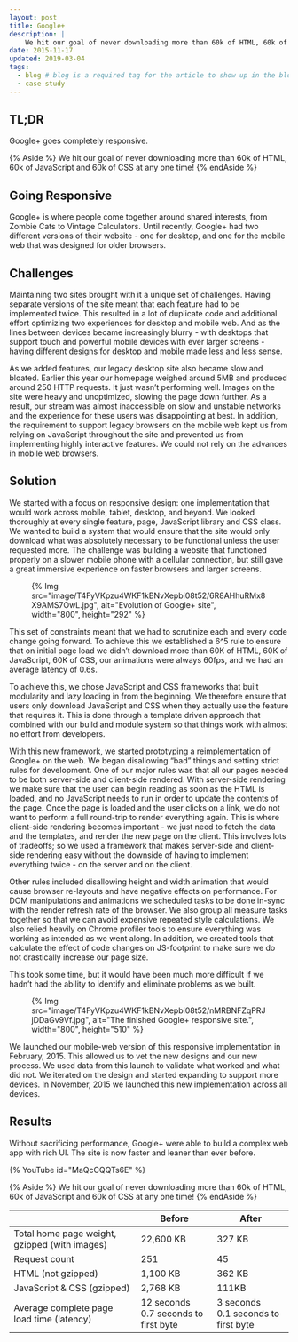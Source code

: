 ```yaml
---
layout: post
title: Google+
description: |
    We hit our goal of never downloading more than 60k of HTML, 60k of JavaScript and 60k of CSS at any one time!
date: 2015-11-17
updated: 2019-03-04
tags:
  - blog # blog is a required tag for the article to show up in the blog.
  - case-study
---
```


## TL;DR 

Google+ goes completely responsive.

{% Aside %}
We hit our goal of never downloading more than 60k of HTML, 60k of
JavaScript and 60k of CSS at any one time!
{% endAside %}

## Going Responsive

Google+ is where people come together around shared interests, from
Zombie Cats to Vintage Calculators. Until recently,
Google+ had two different versions of their website - one for desktop,
and one for the mobile web that was designed for older browsers.

## Challenges

Maintaining two sites brought with it a unique set of challenges. Having
separate versions of the site meant that each feature had to be implemented
twice. This resulted in a lot of duplicate code and additional effort optimizing
two experiences for desktop and mobile web. And as the lines between devices
became increasingly blurry - with desktops that support touch and
powerful mobile devices with ever larger screens - having different
designs for desktop and mobile made less and less sense.

As we added features, our legacy desktop site also became slow and bloated.
Earlier this year our homepage weighed around 5MB and produced around 250 HTTP
requests. It just wasn’t performing well. Images on the site were heavy and
unoptimized, slowing the page down further. As a result, our stream was almost
inaccessible on slow and unstable networks and the experience for these users
was disappointing at best. In addition, the requirement to support legacy
browsers on the mobile web kept us from relying on JavaScript throughout the
site and prevented us from implementing highly interactive features. We
could not rely on the advances in mobile web browsers.

## Solution

We started with a focus on responsive design: one implementation that would
work across mobile, tablet, desktop, and beyond. We looked thoroughly at every
single feature, page, JavaScript library and CSS class. We wanted to build a
system that would ensure that the site would only download what was absolutely
necessary to be functional unless the user requested more. The challenge was
building a website that functioned properly on a slower mobile phone with a
cellular connection, but still gave a great immersive experience on faster
browsers and larger screens.

<figure>
{% Img src="image/T4FyVKpzu4WKF1kBNvXepbi08t52/6R8AHhuRMx8X9AMS7OwL.jpg", alt="Evolution of Google+ site", width="800", height="292" %}
</figure>

This set of constraints meant that we had to scrutinize each and every code
change going forward. To achieve this we established a 6^5 rule to ensure that
on initial page load we didn’t download more than 60K of HTML, 60K of
JavaScript, 60K of CSS, our animations were always 60fps, and we had an average
latency of 0.6s.

To achieve this, we chose JavaScript and CSS frameworks that built modularity
and lazy loading in from the beginning. We therefore ensure that users only
download JavaScript and CSS when they actually use the feature that requires it.
This is done through a template driven approach that combined with our build and
module system so that things work with almost no effort from developers.

With this new framework, we started prototyping a reimplementation of Google+ on
the web. We began disallowing “bad” things and setting strict rules for
development. One of our major rules was that all our pages needed to be both
server-side and client-side rendered. With server-side rendering we make sure
that the user can begin reading as soon as the HTML is loaded, and no
JavaScript needs to run in order to update the contents of the page. Once the
page is loaded and the user clicks on a link, we do not want to perform a full
round-trip to render everything again. This is where client-side rendering
becomes important - we just need to fetch the data and the templates,
and render the new page on the client. This involves lots of tradeoffs; so we
used a framework that makes server-side and client-side rendering easy without
the downside of having to implement everything twice - on the server
and on the client.

Other rules included disallowing height and width animation that would cause
browser re-layouts and have negative effects on performance. For DOM
manipulations and animations we scheduled tasks to be done in-sync with the
render refresh rate of the browser. We also group all measure tasks together
so that we can avoid expensive repeated style calculations. We also relied
heavily on Chrome profiler tools to ensure everything was working as intended
as we went along. In addition, we created tools that calculate the effect of
code changes on JS-footprint to make sure we do not drastically increase
our page size.

This took some time, but it would have been much more difficult if we hadn’t
had the ability to identify and eliminate problems as we built.

<figure>
{% Img src="image/T4FyVKpzu4WKF1kBNvXepbi08t52/nMRBNFZqPRJjDDaGv9Vf.jpg", alt="The finished Google+ responsive site.", width="800", height="510" %}
</figure>

We launched our mobile-web version of this responsive implementation in
February, 2015. This allowed us to vet the new designs and our new process.
We used data from this launch to validate what worked and what did not. We
iterated on the design and started expanding to support more devices. In
November, 2015 we launched this new implementation across all devices.

## Results

Without sacrificing performance, Google+ were able to build a complex web app
with rich UI. The site is now faster and leaner than ever before.

{% YouTube id="MaQcCQQTs6E" %}

{% Aside %}
We hit our goal of never downloading more than 60k of HTML, 60k of
JavaScript and 60k of CSS at any one time!
{% endAside %}

<table>
  <thead>
    <tr>
      <th></th>
      <th>Before</th>
      <th>After</th>
    </tr>
  </thead>
  <tbody>
    <tr>
      <td>Total home page weight, gzipped (with images)</td>
      <td>22,600 KB</td>
      <td>327 KB</td>
    </tr>
    <tr>
      <td>Request count</td>
      <td>251</td>
      <td>45</td>
    </tr>
    <tr>
      <td>HTML (not gzipped)</td>
      <td>1,100 KB</td>
      <td>362 KB</td>
    </tr>
    <tr>
      <td>JavaScript & CSS (gzipped)</td>
      <td>2,768 KB</td>
      <td>111KB</td>
    </tr>
    <tr>
      <td>Average complete page load time (latency)</td>
      <td>12 seconds<br>0.7 seconds to first byte</td>
      <td>3 seconds<br>0.1 seconds to first byte</td>
    </tr>
  </tbody>
</table>

